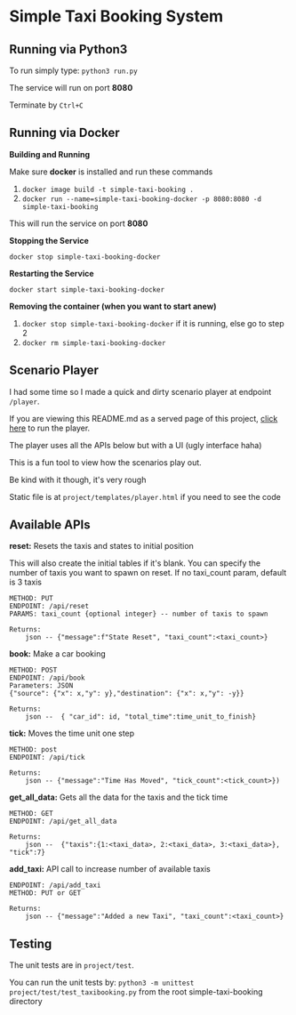 # Simple Taxi Booking System #
## Running via Python3 ##
To run simply type: `python3 run.py`

The service will run on port **8080**

Terminate by `Ctrl+C`

## Running via Docker ##

**Building and Running**

Make sure **docker** is installed and run these commands

1. `docker image build -t simple-taxi-booking .`
2. `docker run --name=simple-taxi-booking-docker -p 8080:8080 -d simple-taxi-booking`

This will run the service on port **8080**

**Stopping the Service**

`docker stop simple-taxi-booking-docker`

**Restarting the Service**

`docker start simple-taxi-booking-docker`

**Removing the container (when you want to start anew)**

1. `docker stop simple-taxi-booking-docker` if it is running, else go to step 2
2. `docker rm simple-taxi-booking-docker`

## Scenario Player ##

I had some time so I made a quick and dirty scenario player at endpoint `/player`.

If you are viewing this README.md as a served page of this project, [click here](/player) to run the player.

The player uses all the APIs below but with a UI (ugly interface haha)

This is a fun tool to view how the scenarios play out.

Be kind with it though, it's very rough

Static file is at `project/templates/player.html` if you need to see the code

## Available APIs ##

**reset:** Resets the taxis and states to initial position
    
This will also create the initial tables if it's blank. You can specify the number of taxis you want to spawn on reset. If no taxi_count param, default is 3 taxis
    
    METHOD: PUT
    ENDPOINT: /api/reset
    PARAMS: taxi_count {optional integer} -- number of taxis to spawn
    
    Returns:
        json -- {"message":f"State Reset", "taxi_count":<taxi_count>}

**book:** Make a car booking
    
    METHOD: POST
    ENDPOINT: /api/book
    Parameters: JSON
    {"source": {"x": x,"y": y},"destination": {"x": x,"y": -y}}
    
    Returns:
        json --  { "car_id": id, "total_time":time_unit_to_finish}

**tick:** Moves the time unit one step
    
    METHOD: post
    ENDPOINT: /api/tick
    
    Returns:
        json -- {"message":"Time Has Moved", "tick_count":<tick_count>})

**get_all_data:** Gets all the data for the taxis and the tick time

    METHOD: GET
    ENDPOINT: /api/get_all_data
    
    Returns:
        json --  {"taxis":{1:<taxi_data>, 2:<taxi_data>, 3:<taxi_data>}, "tick":7}

**add_taxi:** API call to increase number of available taxis
    
    ENDPOINT: /api/add_taxi
    METHOD: PUT or GET    
    
    Returns:
        json -- {"message":"Added a new Taxi", "taxi_count":<taxi_count>}

## Testing ##

The unit tests are in `project/test`.

You can run the unit tests by: `python3 -m unittest project/test/test_taxibooking.py` from the root simple-taxi-booking directory